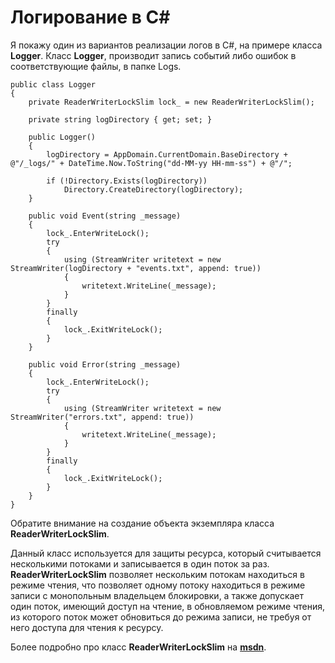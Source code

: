 # Логирование в C#

 Я покажу один из вариантов реализации логов в C#, на примере класса **Logger**.
 Класс **Logger**, производит запись событий либо ошибок в соответствующие файлы, в папке Logs.
        
   

    public class Logger
    {
        private ReaderWriterLockSlim lock_ = new ReaderWriterLockSlim();

        private string logDirectory { get; set; }

        public Logger()
        {
            logDirectory = AppDomain.CurrentDomain.BaseDirectory + @"/_logs/" + DateTime.Now.ToString("dd-MM-yy HH-mm-ss") + @"/";

            if (!Directory.Exists(logDirectory))
                Directory.CreateDirectory(logDirectory);
        }

        public void Event(string _message) 
        {
            lock_.EnterWriteLock();
            try
            {
                using (StreamWriter writetext = new StreamWriter(logDirectory + "events.txt", append: true))
                {
                    writetext.WriteLine(_message);
                }
            }
            finally
            {
                lock_.ExitWriteLock();
            }
        }

        public void Error(string _message)
        {
            lock_.EnterWriteLock();
            try
            {
                using (StreamWriter writetext = new StreamWriter("errors.txt", append: true))
                {
                    writetext.WriteLine(_message);
                }
            }
            finally
            {
                lock_.ExitWriteLock();
            }
        }
    }

Обратите внимание на создание объекта экземпляра класса **ReaderWriterLockSlim**.

Данный класс используется  для защиты ресурса, который считывается несколькими потоками и записывается в один поток за раз. **ReaderWriterLockSlim** позволяет нескольким потокам находиться в режиме чтения, что позволяет одному потоку находиться в режиме записи с монопольным владельцем блокировки, а также допускает один поток, имеющий доступ на чтение, в обновляемом режиме чтения, из которого поток может обновиться до режима записи, не требуя от него доступа для чтения к ресурсу.

Более подробно про класс **ReaderWriterLockSlim** на  [**msdn**](https://docs.microsoft.com/ru-ru/dotnet/api/system.threading.readerwriterlockslim?view=net-6.0).